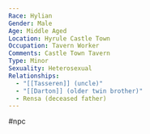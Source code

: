 ```yaml
---
Race: Hylian
Gender: Male
Age: Middle Aged
Location: Hyrule Castle Town
Occupation: Tavern Worker
Comments: Castle Town Tavern
Type: Minor
Sexuality: Heterosexual
Relationships:
  - "[[Tasseren]] (uncle)"
  - "[[Darton]] (older twin brother)"
  - Rensa (deceased father)
---
```

#npc 

